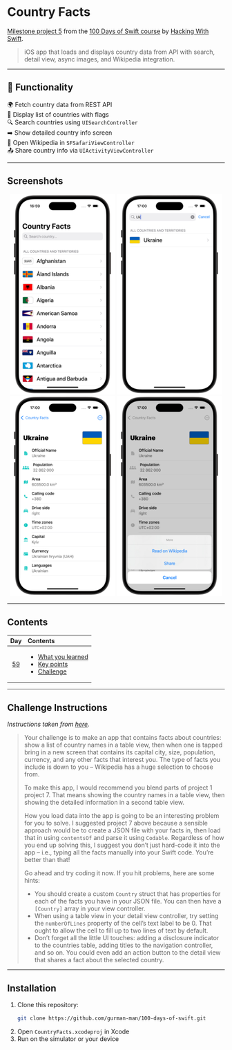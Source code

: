 # Country Facts

[Milestone project 5](https://www.hackingwithswift.com/guide/6/1) from the [100 Days of Swift course](https://www.hackingwithswift.com/100) by [Hacking With Swift](https://www.hackingwithswift.com/).

>iOS app that loads and displays country data from API with search, detail view, async images, and Wikipedia integration.

---

## 🧩 Functionality

🌍 Fetch country data from REST API  
🧾 Display list of countries with flags  
🔍 Search countries using `UISearchController`  
➡️ Show detailed country info screen  
📎 Open Wikipedia in `SFSafariViewController`  
📤 Share country info via `UIActivityViewController`

---

## Screenshots

<div align="center">
  <img src="./Screenshots/1.png" alt="Main screen" width="244">
  <img src="./Screenshots/2.png" alt="Filter country" width="244">
  <img src="./Screenshots/3.png" alt="Detail screen" width="244">
  <img src="./Screenshots/4.png" alt="More button" width="244">
</div>

---

## Contents

|                      Day                      | Contents                                                                                                                                                                                                          |
|:---------------------------------------------:|:------------------------------------------------------------------------------------------------------------------------------------------------------------------------------------------------------------------|
| [59](https://www.hackingwithswift.com/100/59) | <ul><li>[What you learned](https://www.hackingwithswift.com/guide/6/1)</li><li>[Key points](https://www.hackingwithswift.com/guide/6/2)</li><li>[Challenge](https://www.hackingwithswift.com/guide/6/3)</li></ul> |

---

## Challenge Instructions

*Instructions taken from [here](https://www.hackingwithswift.com/guide/6/3).*

>Your challenge is to make an app that contains facts about countries: show a list of country names in a table view, then when one is tapped bring in a new screen that contains its capital city, size, population, currency, and any other facts that interest you. The type of facts you include is down to you – Wikipedia has a huge selection to choose from.
>
>To make this app, I would recommend you blend parts of project 1 project 7. That means showing the country names in a table view, then showing the detailed information in a second table view.
>
>How you load data into the app is going to be an interesting problem for you to solve. I suggested project 7 above because a sensible approach would be to create a JSON file with your facts in, then load that in using `contentsOf` and parse it using `Codable`. Regardless of how you end up solving this, I suggest you don’t just hard-code it into the app – i.e., typing all the facts manually into your Swift code. You’re better than that!
>
> Go ahead and try coding it now. If you hit problems, here are some hints:
>
>- You should create a custom `Country` struct that has properties for each of the facts you have in your JSON file. You can then have a `[Country]` array in your view controller.
>- When using a table view in your detail view controller, try setting the `numberOfLines` property of the cell’s text label to be 0. That ought to allow the cell to fill up to two lines of text by default.
>- Don’t forget all the little UI touches: adding a disclosure indicator to the countries table, adding titles to the navigation controller, and so on. You could even add an action button to the detail view that shares a fact about the selected country.

---

## Installation

1. Clone this repository:  
   ```bash
   git clone https://github.com/gurman-man/100-days-of-swift.git
   ```
2. Open `CountryFacts.xcodeproj` in Xcode
3. Run on the simulator or your device
